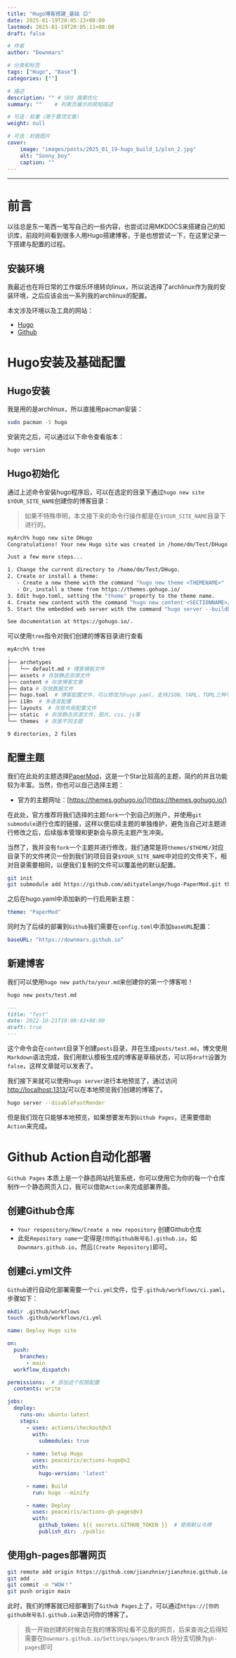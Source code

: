 ```yaml
---
title: "Hugo博客搭建_基础 😊"
date: 2025-01-19T20:05:13+08:00
lastmod: 2025-01-19T20:05:13+08:00
draft: false

# 作者
author: "Downmars"

# 分类和标签
tags: ["Hugo", "Base"]
categories: [""]

# 描述
description: "" # SEO 搜索优化
summary: ""    # 列表页展示的简短描述

# 可选：权重（用于置顶文章）
weight: null

# 可选：封面图片
cover:
    image: "images/posts/2025_01_19-hugo_build_1/plsn_2.jpg"
    alt: "Sonny_boy"
    caption: ""
---
```

---
# 前言

以往总是东一笔西一笔写自己的一些内容，也尝试过用MKDOCS来搭建自己的知识库，前段时间看到很多人用Hugo搭建博客，于是也想尝试一下，在这里记录一下搭建与配置的过程。

## 安装环境
我最近也在将日常的工作娱乐环境转向linux，所以说选择了archlinux作为我的安装环境，之后应该会出一系列我的archlinux的配置。<br>

本文涉及环境以及工具的网站：
- [Hugo](https://gohugo.io/)
- [Github](https://github.com)

# Hugo安装及基础配置
## Hugo安装
我是用的是archlinux，所以直接用pacman安装：
```bash
sudo pacman -S hugo
```

安装完之后，可以通过以下命令查看版本：
```bash
hugo version
```
## Hugo初始化
通过上述命令安装hugo程序后，可以在选定的目录下通过`hugo new site $YOUR_SITE_NAME`创建你的博客目录：

> 如果不特殊申明，本文接下来的命令行操作都是在`$YOUR_SITE_NAME`目录下进行的。
```bash
myArch% hugo new site DHugo                      
Congratulations! Your new Hugo site was created in /home/dm/Test/DHugo.

Just a few more steps...

1. Change the current directory to /home/dm/Test/DHugo.
2. Create or install a theme:
   - Create a new theme with the command "hugo new theme <THEMENAME>"
   - Or, install a theme from https://themes.gohugo.io/
3. Edit hugo.toml, setting the "theme" property to the theme name.
4. Create new content with the command "hugo new content <SECTIONNAME>/<FILENAME>.<FORMAT>".
5. Start the embedded web server with the command "hugo server --buildDrafts".

See documentation at https://gohugo.io/.
```
可以使用`tree`指令对我们创建的博客目录进行查看
```bash
myArch% tree                            
.
├── archetypes
│   └── default.md # 博客模板文件
├── assets # 存放静态资源文件
├── content # 存放博客文章
├── data # 存放数据文件  
├── hugo.toml  # 博客配置文件，可以修改为hugo.yaml，支持JSON、YAML、TOML三种不同配置文件
├── i18n  # 多语言配置
├── layouts  # 存放布局配置文件
├── static  # 存放静态资源文件，图片、css、js等
└── themes  # 存放不同主题

9 directories, 2 files
```

## 配置主题
我们在此处的主题选择[PaperMod](https://github.com/adityatelange/hugo-PaperMod)，这是一个Star比较高的主题，简约的并且功能较为丰富。当然，你也可以自己选择主题：
- 官方的主题网址：[https://themes.gohugo.io/](https://themes.gohugo.io/)

在此处，官方推荐将我们选择的主题`fork`一个到自己的账户，并使用`git submodule`进行仓库的链接，这样以便后续主题的单独维护，避免当自己对主题进行修改之后，后续版本管理和更新会与原先主题产生冲突。

当然了，我并没有`fork`一个主题并进行修改，我们通常是将`themes/$THEME/`对应目录下的文件拷贝一份到我们的项目目录`$YOUR_SITE_NAME`中对应的文件夹下，相对目录需要相同，以便我们复制的文件可以覆盖他的默认配置。

```bash
git init
git submodule add https://github.com/adityatelange/hugo-PaperMod.git themes/PaperMod
```

之后在hugo.yaml中添加新的一行启用新主题：

```yaml
theme: "PaperMod"
```
同时为了后续的部署到`Github`我们需要在`config.toml`中添加`baseURL`配置：

```yaml
baseURL: "https://downmars.github.io“
```

## 新建博客

我们可以使用`hugo new path/to/your.md`来创建你的第一个博客啦！

```bash
hugo new posts/test.md
```
```markdown
---
title: "Test"
date: 2022-10-21T19:00:43+08:00
draft: true
---
```
这个命令会在`content`目录下创建`posts`目录，并在生成`posts/test.md`，博文使用`Markdown`语法完成，我们用默认模板生成的博客是草稿状态，可以将`draft`设置为`false`，这样文章就可以发表了。

我们接下来就可以使用` hugo server `进行本地预览了，通过访问[ http://localhost:1313/]( http://localhost:1313/)可以在本地预览我们创建的博客了。

```bash
hugo server --disableFastRender 
```
但是我们现在只能够本地预览，如果想要发布到`Github Pages`，还需要借助`Action`来完成。

# Github Action自动化部署

`Github Pages` 本质上是一个静态网站托管系统，你可以使用它为你的每一个仓库制作一个静态网页入口，我可以借助`Action`来完成部署界面。

## 创建Github仓库 
- `Your respository/New/Create a new repository` 创建Github仓库
- 此处`Repository name`一定得是`[你的github账号名].github.io`，如`Downmars.github.io`，然后`[Create Repository]`即可。

## 创建ci.yml文件 
`Github`进行自动化部署需要一个`ci.yml`文件，位于`.github/workflows/ci.yaml`，步骤如下：
```bash
mkdir .github/workflows
touch .github/workflows/ci.yml
```

```yaml
name: Deploy Hugo site

on:
  push:
    branches:
      - main
  workflow_dispatch:

permissions:  # 添加这个权限配置
  contents: write

jobs:
  deploy:
    runs-on: ubuntu-latest
    steps:
      - uses: actions/checkout@v3
        with:
          submodules: true
          
      - name: Setup Hugo
        uses: peaceiris/actions-hugo@v2
        with:
          hugo-version: 'latest'

      - name: Build
        run: hugo --minify

      - name: Deploy
        uses: peaceiris/actions-gh-pages@v3
        with:
          github_token: ${{ secrets.GITHUB_TOKEN }}  # 使用默认令牌
          publish_dir: ./public
```

## 使用gh-pages部署网页
```bash
git remote add origin https://github.com/jianzhnie/jianzhnie.github.io.git # 将本地目录链接到远程服务器的代码仓库
git add .
git commit -m "WOW！"
git push origin main
```
此时，我们的博客就已经部署到了`Github Pages`上了，可以通过`https://[你的github账号名].github.io`来访问你的博客了。

> 我一开始创建的时候会在我的博客网址看不见我的网页，后来查询之后得知需要在`Downmars.github.io/Settings/pages/Branch` 将分支切换为`gh-pages`即可

